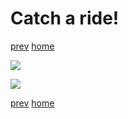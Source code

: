 # Catch a ride!

[prev](18-when-pigs-fly.md) [home](../README.md)

![](19-catch-a-ride_1.png)

![](19-catch-a-ride_2.png)

[prev](18-when-pigs-fly.md) [home](../README.md)
